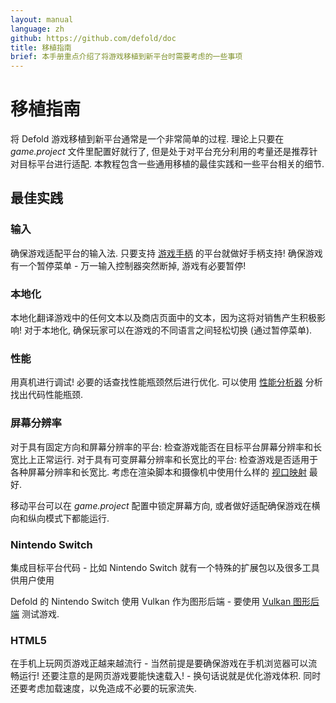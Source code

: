 ```yaml
---
layout: manual
language: zh
github: https://github.com/defold/doc
title: 移植指南
brief: 本手册重点介绍了将游戏移植到新平台时需要考虑的一些事项
---
```


# 移植指南

将 Defold 游戏移植到新平台通常是一个非常简单的过程. 理论上只要在 *game.project* 文件里配置好就行了, 但是处于对平台充分利用的考量还是推荐针对目标平台进行适配. 本教程包含一些通用移植的最佳实践和一些平台相关的细节.


## 最佳实践

### 输入
确保游戏适配平台的输入法. 只要支持 [游戏手柄](/zh/manuals/input-gamepads) 的平台就做好手柄支持! 确保游戏有一个暂停菜单 - 万一输入控制器突然断掉, 游戏有必要暂停!


### 本地化
本地化翻译游戏中的任何文本以及商店页面中的文本，因为这将对销售产生积极影响! 对于本地化, 确保玩家可以在游戏的不同语言之间轻松切换 (通过暂停菜单).


### 性能
用真机进行调试! 必要的话查找性能瓶颈然后进行优化. 可以使用 [性能分析器](/zh/manuals/profiling) 分析找出代码性能瓶颈.


### 屏幕分辨率
对于具有固定方向和屏幕分辨率的平台: 检查游戏能否在目标平台屏幕分辨率和长宽比上正常运行. 对于具有可变屏幕分辨率和长宽比的平台: 检查游戏是否适用于各种屏幕分辨率和长宽比. 考虑在渲染脚本和摄像机中使用什么样的 [视口映射](/zh/manuals/render/#default-view-projection) 最好.

移动平台可以在 *game.project* 配置中锁定屏幕方向, 或者做好适配确保游戏在横向和纵向模式下都能运行.


### Nintendo Switch
集成目标平台代码 - 比如 Nintendo Switch 就有一个特殊的扩展包以及很多工具供用户使用

Defold 的 Nintendo Switch 使用 Vulkan 作为图形后端 - 要使用 [Vulkan 图形后端](https://github.com/defold/extension-vulkan) 测试游戏.


### HTML5
在手机上玩网页游戏正越来越流行 - 当然前提是要确保游戏在手机浏览器可以流畅运行! 还要注意的是网页游戏要能快速载入! - 换句话说就是优化游戏体积. 同时还要考虑加载速度，以免造成不必要的玩家流失.

